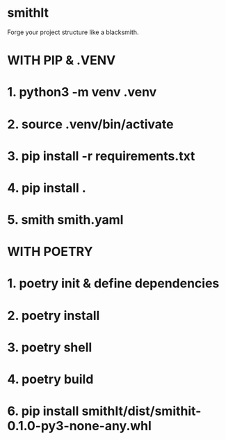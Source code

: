 # smithIt
Forge your project structure like a blacksmith.

# WITH PIP & .VENV
# 1. python3 -m venv .venv                
# 2. source .venv/bin/activate
# 3. pip install -r requirements.txt
# 4. pip install .
# 5. smith smith.yaml

# WITH POETRY
# 1. poetry init & define dependencies              
# 2. poetry install
# 3. poetry shell
# 4. poetry build
# 6. pip install smithIt/dist/smithit-0.1.0-py3-none-any.whl
#